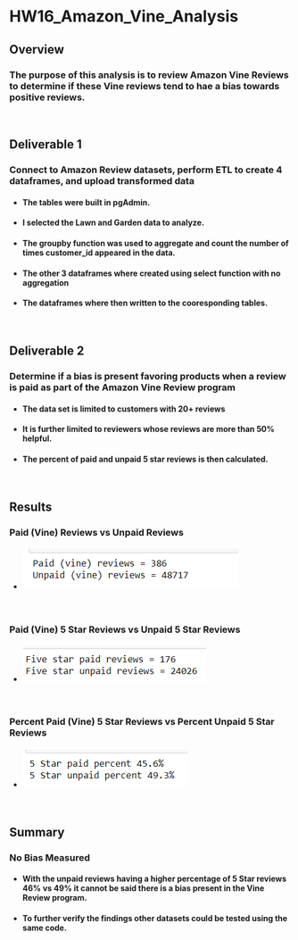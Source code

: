 # HW16_Amazon_Vine_Analysis

## Overview
### The purpose of this analysis is to review Amazon Vine Reviews to determine if these Vine reviews tend to hae a bias towards positive reviews.
&nbsp;  

## Deliverable 1 
### Connect to Amazon Review datasets, perform ETL to create 4 dataframes, and upload transformed data
* #### The tables were built in pgAdmin.
* #### I selected the Lawn and Garden data to analyze.
* #### The groupby function was used to aggregate and count the number of times customer_id appeared in the data.
* #### The other 3 dataframes where created using select function with no aggregation
* #### The dataframes where then written to the cooresponding tables.
&nbsp; 
## Deliverable 2
### Determine if a bias is present favoring products when a review is paid as part of the Amazon Vine Review program
* #### The data set is limited to customers with 20+ reviews
* #### It is further limited to reviewers whose reviews are more than 50% helpful.
* #### The percent of paid and unpaid 5 star reviews is then calculated.
&nbsp; 
## Results
### Paid (Vine) Reviews vs Unpaid Reviews
* #### ![](https://github.com/ethiry99/HW16_Amazon_Vine_Analysis/blob/main/Resources/Images/AllReviews.png)
&nbsp; 
### Paid (Vine) 5 Star Reviews vs Unpaid 5 Star Reviews  
* #### ![](https://github.com/ethiry99/HW16_Amazon_Vine_Analysis/blob/main/Resources/Images/FiveStarReviews.png)
&nbsp; 
### Percent Paid (Vine) 5 Star Reviews vs Percent Unpaid 5 Star Reviews 
* #### ![](https://github.com/ethiry99/HW16_Amazon_Vine_Analysis/blob/main/Resources/Images/PercentFiveStarReviews.png)
&nbsp; 
## Summary
### No Bias Measured
* #### With the unpaid reviews having a higher percentage of 5 Star reviews 46% vs 49% it cannot be said there is a bias present in the Vine Review program.
* #### To further verify the findings other datasets could be tested using the same code.
